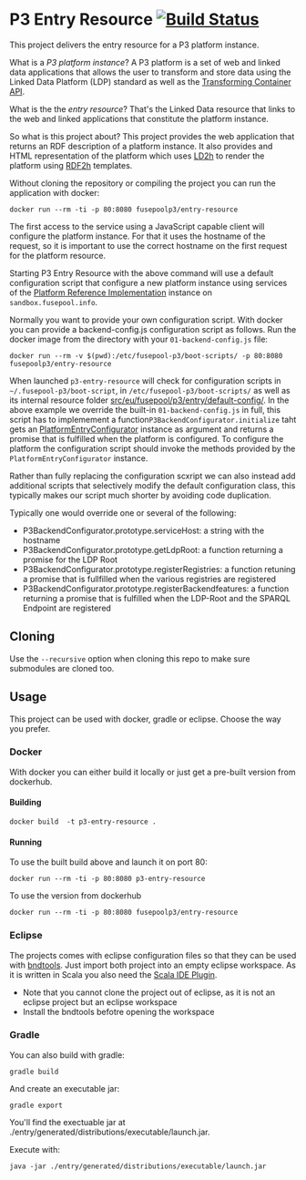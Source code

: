 # P3 Entry Resource [![Build Status](https://travis-ci.org/fusepoolP3/p3-entry-resource.svg?branch=master)](https://travis-ci.org/fusepoolP3/p3-entry-resource)


This project delivers the entry resource for a P3 platform instance.

What is a *P3 platform instance*? A P3 platform is a set of web and linked data
applications that allows the user to transform and store data using the Linked 
Data Platform (LDP) standard as well as the 
[Transforming Container API](https://github.com/fusepoolP3/overall-architecture/blob/master/transforming-container-api.md). 

What is the the *entry resource*? That's the Linked Data resource that links to 
the web and linked applications that constitute the platform instance.

So what is this project about? This project provides the web application that 
returns an RDF description of a platform instance. It also provides and HTML
representation of the platform which uses [LD2h](https://github.com/rdf2h/ld2h) to render the platform using 
[RDF2h](https://github.com/rdf2h/rdf2h) templates.

Without cloning the repository or compiling the project you can run the application
with docker:

    docker run --rm -ti -p 80:8080 fusepoolp3/entry-resource

The first access to the service using a JavaScript capable client will configure 
the platform instance. For that it uses the hostname of the request, so it is
important to use the correct hostname on the first request for the platform resource.

Starting P3 Entry Resource with the above command will use a default configuration
script that configure a new platform instance using services of the [Platform 
Reference Implementation](https://github.com/fusepoolP3/p3-platform-reference-implementation) 
instance on `sandbox.fusepool.info`.

Normally you want to provide your own configuration script. With docker you can 
provide a  backend-config.js configuration script as follows. Run the docker 
image from the directory with your `01-backend-config.js` file:

    docker run --rm -v $(pwd):/etc/fusepool-p3/boot-scripts/ -p 80:8080 fusepoolp3/entry-resource 

When launched `p3-entry-resource` will check for configuration scripts in `~/.fusepool-p3/boot-script`, in `/etc/fusepool-p3/boot-scripts/` as well as its internal resource folder [src/eu/fusepool/p3/entry/default-config/](entry/src/eu/fusepool/p3/entry/default-config/). In the above example we override the built-in `01-backend-config.js` in full, this script has to implemement a function`P3BackendConfigurator.initialize` taht gets an [PlatformEntryConfigurator](entry/src/META-INF/resources/js/PlatformEntryConfigurator.js) instance as argument and returns a promise that is fulfilled when the platform is configured. To configure the platform the configuration script should invoke the methods provided by the `PlatformEntryConfigurator` instance. 

Rather than fully replacing the configuration scxript we can also instead add additional scripts that selectively modify the default configuration class, this typically makes our script much shorter by avoiding code duplication.

Typically one would override one or several of the following:

* P3BackendConfigurator.prototype.serviceHost: a string with the hostname
* P3BackendConfigurator.prototype.getLdpRoot: a function returning a promise for the LDP Root
* P3BackendConfigurator.prototype.registerRegistries: a function retuning a promise that is fullfilled when the various registries are registered
* P3BackendConfigurator.prototype.registerBackendfeatures: a function returning a promise that is fulfilled when the LDP-Root and the SPARQL Endpoint are registered


## Cloning

Use the `--recursive` option when cloning this repo to make sure submodules are cloned too.

## Usage

This project can be used with docker, gradle or eclipse. Choose the way you prefer.

### Docker

With docker you can either build it locally or just get a pre-built version from dockerhub.

#### Building

    docker build  -t p3-entry-resource .
    
#### Running

To use the built build above and launch it on port 80:

    docker run --rm -ti -p 80:8080 p3-entry-resource
    
To use the version from dockerhub

    docker run --rm -ti -p 80:8080 fusepoolp3/entry-resource
    
### Eclipse

The projects comes with eclipse configuration files so that they can be used with [bndtools](http://bndtools.org/). Just import both project into an empty eclipse workspace. As it is written in Scala you also need the [Scala IDE Plugin](http://scala-ide.org/).

 * Note that you cannot clone the project out of eclipse, as it is not an eclipse project but an eclipse workspace
 * Install the bndtools befotre opening the workspace

### Gradle

You can also build with gradle:

    gradle build
    
And create an executable jar:

    gradle export

You'll find the exectuable jar at ./entry/generated/distributions/executable/launch.jar.

Execute with:

    java -jar ./entry/generated/distributions/executable/launch.jar


